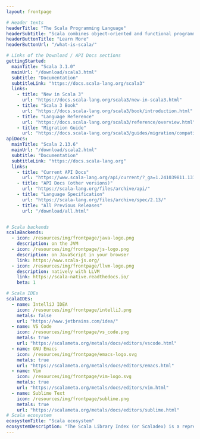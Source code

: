 ```yaml
---
layout: frontpage

# Header texts
headerTitle: "The Scala Programming Language"
headerSubtitle: "Scala combines object-oriented and functional programming in one concise, high-level language. Scala's static types help avoid bugs in complex applications, and its JVM and JavaScript runtimes let you build high-performance systems with easy access to huge ecosystems of libraries."
headerButtonTitle: "Learn More"
headerButtonUrl: "/what-is-scala/"

# Links of the Download / API Docs sections
gettingStarted:
  mainTitle: "Scala 3.1.0"
  mainUrl: "/download/scala3.html"
  subtitle: "Documentation"
  subtitleLink: "https://docs.scala-lang.org/scala3"
  links:
    - title: "New in Scala 3"
      url: "https://docs.scala-lang.org/scala3/new-in-scala3.html"
    - title: "Scala 3 Book"
      url: "https://docs.scala-lang.org/scala3/book/introduction.html"
    - title: "Language Reference"
      url: "https://docs.scala-lang.org/scala3/reference/overview.html"
    - title: "Migration Guide"
      url: "https://docs.scala-lang.org/scala3/guides/migration/compatibility-intro.html"
apiDocs:
  mainTitle: "Scala 2.13.6"
  mainUrl: "/download/scala2.html"
  subtitle: "Documentation"
  subtitleLink: "https://docs.scala-lang.org"
  links:
    - title: "Current API Docs"
      url: "https://www.scala-lang.org/api/current/?_ga=1.241039811.1310790544.1468501313"
    - title: "API Docs (other versions)"
      url: "https://scala-lang.org/files/archive/api/"
    - title: "Language Specification"
      url: "https://scala-lang.org/files/archive/spec/2.13/"
    - title: "All Previous Releases"
      url: "/download/all.html"


# Scala backends
scalaBackends:
  - icon: /resources/img/frontpage/java-logo.png
    description: on the JVM
  - icon: /resources/img/frontpage/js-logo.png
    description: on JavaScript in your browser
    link: https://www.scala-js.org/
  - icon: /resources/img/frontpage/llvm-logo.png
    description: natively with LLVM
    link: https://scala-native.readthedocs.io/
    beta: 1

# Scala IDEs
scalaIDEs:
  - name: IntelliJ IDEA
    icon: /resources/img/frontpage/intelliJ.png
    metals: false
    url: "https://www.jetbrains.com/idea/"
  - name: VS Code
    icon: /resources/img/frontpage/vs_code.png
    metals: true
    url: "https://scalameta.org/metals/docs/editors/vscode.html"
  - name: GNU Emacs
    icon: /resources/img/frontpage/emacs-logo.svg
    metals: true
    url: "https://scalameta.org/metals/docs/editors/emacs.html"
  - name: Vim
    icon: /resources/img/frontpage/vim-logo.svg
    metals: true
    url: "https://scalameta.org/metals/docs/editors/vim.html"
  - name: Sublime Text
    icon: /resources/img/frontpage/sublime.png
    metals: true
    url: "https://scalameta.org/metals/docs/editors/sublime.html"
# Scala ecosystem
ecosystemTitle: "Scala ecosystem"
ecosystemDescription: "The Scala Library Index (or Scaladex) is a representation of a map of all published Scala libraries. With Scaladex, a developer can now query more than 175,000 releases of Scala libraries. Scaladex is officially supported by Scala Center."
---
```

